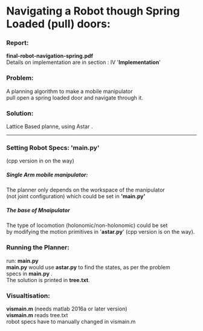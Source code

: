 # Navigating a Robot though Spring Loaded (pull) doors:

<h3>Report: </h3><b>final-robot-navigation-spring.pdf </b><br>
Details on implementation are in section : IV '<b>Implementation</b>'

<h3>Problem:</h3>
A planning algorithm to make a mobile manipulator
<br>pull open a spring loaded door and navigate through it. 

<h3>Solution:</h3> Lattice Based planne, using Astar .
<hr>
<h3>Setting Robot Specs: 'main.py'</h3> (cpp version in on the way)
<h5>Single Arm mobile manipulator: </h5>
The planner only depends on the workspace of the manipulator 
<br>(not joint configuration) which could be set in <b>'main.py'</b>
<h5> The base of Mnaipulator</h5>
The type of locomotion (holonomic/non-holonomic) could be set
<br>by modifying the motion primitives in '<b>astar.py</b>' (cpp version is on the way).

<h3>Running the Planner: </h3>
run:  <b>main.py</b><br><b>main.py</b> would use <b>astar.py</b> to find the states, as per the problem
<br>specs in <b>main.py</b> . 
<br>The solution is printed in <b>tree.txt</b>.

<h3>Visualtisation:</h3> <b>vismain.m </b>(needs matlab 2016a or later version)
<br><b>vismain.m</b> reads tree.txt
<br>robot specs have to manually changed in vismain.m


